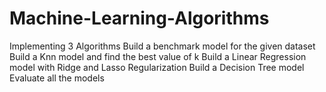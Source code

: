 # Machine-Learning-Algorithms
Implementing 3 Algorithms
Build a benchmark model for the given dataset
Build a Knn model and find the best value of k
Build a Linear Regression model with Ridge and Lasso Regularization
Build a Decision Tree model 
Evaluate all the models
